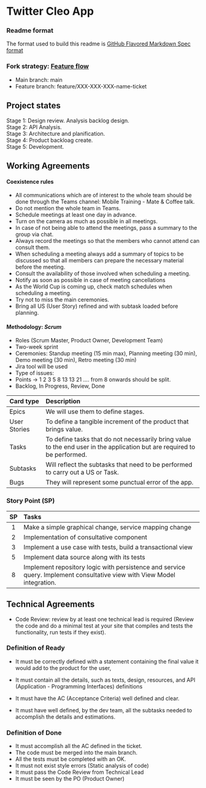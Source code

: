 # Twitter Cleo App

### Readme format

The format used to build this readme is  [GitHub Flavored Markdown Spec format](https://github.github.com/gfm/)

### Fork strategy: [Feature flow](https://www.atlassian.com/git/tutorials/comparing-workflows/feature-branch-workflow)
 - Main branch: main
 - Feature branch: feature/XXX-XXX-XXX-name-ticket

## Project states
Stage 1: Design review. Analysis backlog design.  
Stage 2: API Analysis.  
Stage 3: Architecture and planification.  
Stage 4: Product backloag create.  
Stage 5: Development.  

## Working Agreements 

#### Coexistence rules 

 - All communications which are of interest to the whole team should be done through the Teams channel: Mobile Training - Mate & Coffee talk.  
 - Do not mention the whole team in Teams. 
 - Schedule meetings at least one day in advance. 
 - Turn on the camera as much as possible in all meetings. 
 - In case of not being able to attend the meetings, pass a summary to the group via chat. 
 - Always record the meetings so that the members who cannot attend can consult them. 
 - When scheduling a meeting always add a summary of topics to be discussed so that all members can prepare the necessary material before the meeting. 
 - Consult the availability of those involved when scheduling a meeting. 
 - Notify as soon as possible in case of meeting cancellations 
 - As the World Cup is coming up, check match schedules when scheduling a meeting. 
 - Try not to miss the main ceremonies. 
 - Bring all US (User Story) refined and with subtask loaded before planning. 

#### Methodology: ***Scrum***

 - Roles (Scrum Master, Product Owner, Development Team) 
 - Two-week sprint 
 - Ceremonies: Standup meeting (15 min max), Planning meeting (30 min), Demo meeting (30 min), Retro meeting (30 min) 
 - Jira tool will be used 
 - Type of issues: 
 - Points -> 1 2 3 5 8 13 13 21 .... from 8 onwards should be split. 
 - Backlog, In Progress, Review, Done

  | Card type    | Description                                                      |
  | :----------- | :--------------------------------------------------------------- |
  | Epics        | We will use them to define stages.                               |
  | User Stories | To define a tangible increment of the product that brings value. |
  | Tasks        | To define tasks that do not necessarily bring value to the end user in the application but are required to be performed. |
  | Subtasks     | Will reflect the subtasks that need to be performed to carry out a US or Task.  |
  | Bugs         | They will represent some punctual error of the app.              |
 
 
 ### Story Point (SP)
 
|  SP  | Tasks                                                       |
| :--: | :---------------------------------------------------------- |
| 1    | Make a simple graphical change, service mapping change      |
| 2    | Implementation of consultative component                    |
| 3    | Implement a use case with tests, build a transactional view |
| 5    | Implement data source along with its tests                  |
| 8    | Implement repository logic with persistence and service query. Implement consultative view with View Model integration. |


## Technical Agreements 


 - Code Review: review by at least one technical lead is required (Review the code and do a minimal test at your site that compiles and tests the functionality, run tests if they exist). 

### Definition of Ready 

 - It must be correctly defined with a statement containing the final value it would add to the product for the user, 
 - It must contain all the details, such as texts, design, resources, and API (Application - Programming Interfaces) definitions 
 - It must have the AC (Acceptance Criteria) well defined and clear. 

 - It must have well defined, by the dev team, all the subtasks needed to accomplish the details and estimations. 

### Definition of Done 

 - It must accomplish all the AC defined in the ticket. 
 - The code must be merged into the main branch. 
 - All the tests must be completed with an OK. 
 - It must not exist style errors (Static analysis of code) 
 - It must pass the Code Review from Technical Lead  
 - It must be seen by the PO (Product Owner) 